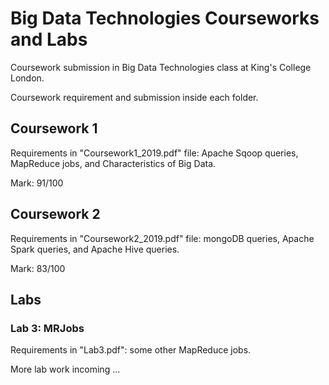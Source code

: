 # Big Data Technologies Courseworks and Labs
Coursework submission in Big Data Technologies class at King's College London.

Coursework requirement and submission inside each folder.

## Coursework 1

Requirements in "Coursework1_2019.pdf" file: Apache Sqoop queries, MapReduce jobs, and Characteristics of Big Data.

Mark: 91/100

## Coursework 2

Requirements in "Coursework2_2019.pdf" file: mongoDB queries, Apache Spark queries, and Apache Hive queries.

Mark: 83/100

## Labs

### Lab 3: MRJobs

Requirements in "Lab3.pdf": some other MapReduce jobs.

More lab work incoming ...
